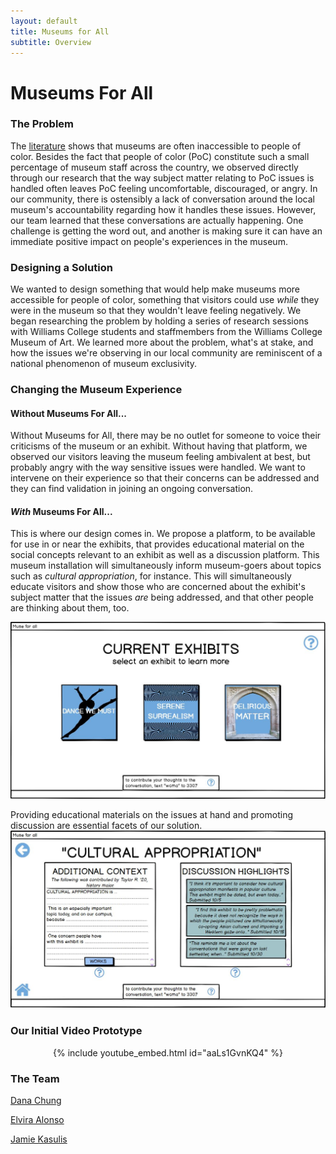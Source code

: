 ```yaml
---
layout: default
title: Museums for All 
subtitle: Overview 
---
```


# Museums For All

### The Problem
The [literature](https://news.artnet.com/art-world/mellon-foundation-museum-diversity-study-322299) shows that museums are often inaccessible to people of color. Besides the fact that people of color (PoC) constitute such a small percentage of museum staff across the country, we observed directly through our research that the way subject matter relating to PoC issues is handled often leaves PoC feeling uncomfortable, discouraged, or angry. In our community, there is ostensibly a lack of conversation around the local museum's accountability regarding how it handles these issues. However, our team learned that these conversations are actually happening. One challenge is getting the word out, and another is making sure it can have an immediate positive impact on people's experiences in the museum.

### Designing a Solution
We wanted to design something that would help make museums more accessible for people of color, something that visitors could use *while* they were in the museum so that they wouldn't leave feeling negatively. We began researching the problem by holding a series of research sessions with Williams College students and staffmembers from the Williams College Museum of Art. We learned more about the problem, what's at stake, and how the issues we're observing in our local community are reminiscent of a national phenomenon of museum exclusivity.

### Changing the Museum Experience
#### Without Museums For All...
Without Museums for All, there may be no outlet for someone to voice their criticisms of the museum or an exhibit. Without having that platform, we observed our visitors leaving the museum feeling ambivalent at best, but probably angry with the way sensitive issues were handled. We want to intervene on their experience so that their concerns can be addressed and they can find validation in joining an ongoing conversation.

#### *With* Museums For All...
This is where our design comes in. We propose a platform, to be available for use in or near the exhibits, that provides educational material on the social concepts relevant to an exhibit as well as a discussion platform. This museum installation will simultaneously inform museum-goers about topics such as *cultural appropriation*, for instance. This will simultaneously educate visitors and show those who are concerned about the exhibit's subject matter that the issues *are* being addressed, and that other people are thinking about them, too.

![Home Screen](/img/mockup_final/home.JPG)

Providing educational materials on the issues at hand and promoting discussion are essential facets of our solution.
![Context and Discussion](/img/mockup_final/context_and_discussion.JPG)

### Our Initial Video Prototype 

<p align="center">
{% include youtube_embed.html id="aaLs1GvnKQ4" %}
</p>

### The Team
[Dana Chung](https://danachung3.github.io/) 

[Elvira Alonso](https://elvira-alonso.github.io/)

[Jamie Kasulis](https://jamiekasulis.github.io/) 
